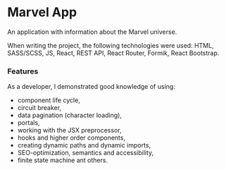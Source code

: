 
# Marvel App
An application with information about the Marvel universe.

When writing the project, the following technologies were used: HTML, SASS/SCSS, JS, React, REST API, React Router, Formik, React Bootstrap.

### Features
As a developer, I demonstrated good knowledge of using:
- component life cycle,
- circuit breaker,
- data pagination (character loading),
- portals,
- working with the JSX preprocessor,
- hooks and higher order components,
- creating dynamic paths and dynamic imports,
- SEO-optimization, semantics and accessibility,
- finite state machine ant others.
